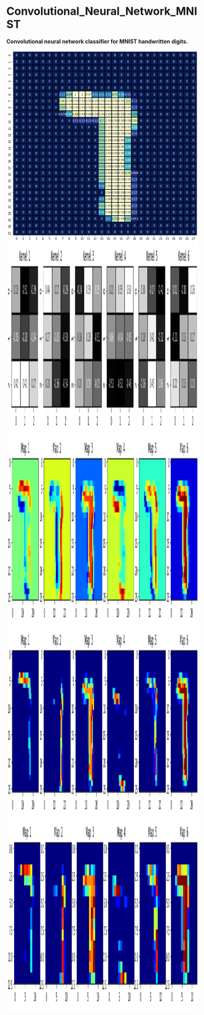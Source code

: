 # Convolutional_Neural_Network_MNIST
**Convolutional neural network classifier for MNIST handwritten digits.**

<img align="left" width="500" height="500" src="/Project_Image.png">
<img align="left" width="500" height="500" src="/Filter_Kernels_CL1.png">
<img align="left" width="500" height="500" src="/Feature_Maps_CL1.png">
<img align="left" width="500" height="500" src="/Activated_Feature_Maps_CL1.png">
<img align="left" width="500" height="500" src="/Pooled_Feature_Maps_CL1.png">

